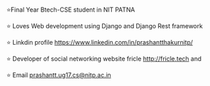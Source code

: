 ⭐Final Year Btech-CSE student in NIT PATNA

⭐ Loves Web development using Django and Django Rest framework

⭐ Linkdin profile https://www.linkedin.com/in/prashantthakurnitp/

⭐ Developer  of social networking website fricle http://fricle.tech and

⭐ Email prashantt.ug17.cs@nitp.ac.in


